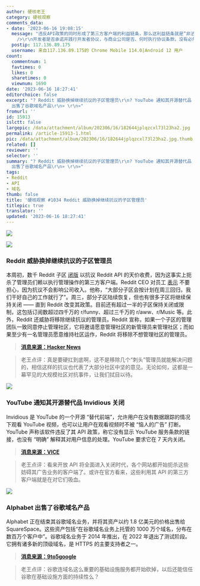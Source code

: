 ```yaml
---
author: 硬核老王
category: 硬核观察
comments_data:
- date: '2023-06-16 19:08:15'
  message: "违反API政策的同时形成了第三方客户端的利益链条，那么这利益链条就是“非法”的，开发者注册的时候同意的协议可以解释商业公司的初衷。就像违法所得的既得利益链条，总有被清理的一天。养肥了再杀，也是一种惩戒管理智慧。<br
    />\r\n开发者是否承诺并践行开发者协议，与商业公司是否、何时执行协议条款，没有必然关系。"
  postip: 117.136.89.175
  username: 来自117.136.89.175的 Chrome Mobile 114.0|Android 12 用户
count:
  commentnum: 1
  favtimes: 0
  likes: 0
  sharetimes: 0
  viewnum: 1690
date: '2023-06-16 18:27:41'
editorchoice: false
excerpt: "? Reddit 威胁换掉继续抗议的子区管理员\r\n? YouTube 通知其开源替代品 Invidious 关闭\r\n? Alphabet
  出售了谷歌域名产品\r\n» \r\n»"
fromurl: ''
id: 15913
islctt: false
largepic: /data/attachment/album/202306/16/182644jplqzcxl73l23ha2.jpg
permalink: /article-15913-1.html
pic: /data/attachment/album/202306/16/182644jplqzcxl73l23ha2.jpg.thumb.jpg
related: []
reviewer: ''
selector: ''
summary: "? Reddit 威胁换掉继续抗议的子区管理员\r\n? YouTube 通知其开源替代品 Invidious 关闭\r\n? Alphabet
  出售了谷歌域名产品\r\n» \r\n»"
tags:
- Reddit
- API
- 域名
thumb: false
title: '硬核观察 #1034 Reddit 威胁换掉继续抗议的子区管理员'
titlepic: true
translator: ''
updated: '2023-06-16 18:27:41'
---
```


![](/data/attachment/album/202306/16/182644jplqzcxl73l23ha2.jpg)


![](/data/attachment/album/202306/16/182655zd3dl0nlngn8cnss.jpg)


### Reddit 威胁换掉继续抗议的子区管理员


本周初，数千 Reddit 子区 [闭版](/article-15900-1.html) 以抗议 Reddit API 的天价收费，因为这事实上扼杀了管理员们赖以执行管理操作的第三方客户端。Reddit CEO 对员工 [表示](https://arstechnica.com/gadgets/2023/06/reddit-ceo-assures-employees-that-api-protests-havent-hurt-revenue/) 不要担心，因为抗议不会影响公司收入。他称，“大部分子区会按计划在周三回归，我们干好自己的工作就行了”。周三，部分子区陆续恢复，但也有很多子区将继续保持关闭 —— 直到 Reddit 改变其政策。目前还有超过一半的子区保持关闭或限制，这包括订阅数超过四千万的 r/funny、超过三千万的 r/aww、r/Music 等。此外，Reddit 还威胁将移除继续抗议的管理员。Reddit 宣称，如果一个子区的管理团队一致同意停止管理社区，它将邀请愿意管理社区的新管理员来管理社区；而如果至少有一名管理员愿意维持社区运作，Reddit 将移除不想管理社区的管理员。



> 
> **[消息来源：Hacker News](https://news.ycombinator.com/item?id=36347711)**
> 
> 
> 



> 
> 老王点评：真是要硬扛到底啊，这不是移除几个“刺头”管理员就能解决问题的，相信这样的抗议也代表了大部分社区中坚的意见。无论如何，这都是一幕罕见的大规模社区对抗事件，让我们拭目以待。
> 
> 
> 


![](/data/attachment/album/202306/16/182710vrz51kmbrzb2bepg.jpg)


### YouTube 通知其开源替代品 Invidious 关闭


Invidious 是 YouTube 的一个开源 “替代前端”，允许用户在没有数据跟踪的情况下观看 YouTube 视频，也可以让用户在观看视频时不被 “恼人的广告” 打断。YouTube 声称该软件违反了其 API 政策，称它没有显示 YouTube 服务条款的链接，也没有 “明确” 解释其对用户信息的处理。YouTube 要求它在 7 天内关闭。



> 
> **[消息来源：VICE](https://www.vice.com/en/article/88xxex/youtube-tells-open-source-privacy-software-invidious-to-shut-down)**
> 
> 
> 



> 
> 老王点评：看来开放 API 将全面进入关闭时代，各个网站都开始扼杀这些妨碍其广告业务的客户端了。或许在官方看来，这些利用其 API 的第三方客户端就是在对它们吸血。
> 
> 
> 


![](/data/attachment/album/202306/16/182726luaj5b4z59w48vw4.jpg)


### Alphabet 出售了谷歌域名产品


Alphabet 正在结束其谷歌域名业务，并将其资产以约 1.8 亿美元的价格出售给 SquareSpace。这些资产包括“在谷歌域名业务上托管的 1000 万个域名，分布在数百万个客户中”。谷歌域名业务于 2014 年推出，在 2022 年退出了测试阶段。它拥有诸多新的顶级域名，是 HTTPS 的主要支持者之一。



> 
> **[消息来源：9to5google](https://9to5google.com/2023/06/15/google-domains-squarespace/)**
> 
> 
> 



> 
> 老王点评：谷歌连域名这么重要的基础设施服务都开始砍掉，以后还能信任谷歌在基础设施方面的持续性么？
> 
> 
>